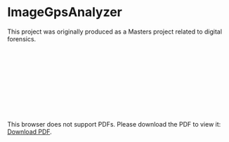 # ImageGpsAnalyzer
This project was originally produced as a Masters project related to digital forensics. 

<object data="https://github.com/akirby/ImageGpsAnalyzer/raw/master/ImageGpsAnalyzer.pdf" type="application/pdf" width="700px" height="700px">
    <embed src="https://github.com/akirby/ImageGpsAnalyzer/raw/master/ImageGpsAnalyzer.pdf">
        <p>This browser does not support PDFs. Please download the PDF to view it: <a href="https://github.com/akirby/ImageGpsAnalyzer/raw/master/ImageGpsAnalyzer.pdf">Download PDF</a>.</p>
    </embed>
</object>



